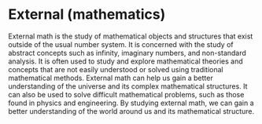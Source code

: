# External (mathematics)

External math is the study of mathematical objects and structures that exist outside of the usual number system. It is concerned with the study of abstract concepts such as infinity, imaginary numbers, and non-standard analysis. It is often used to study and explore mathematical theories and concepts that are not easily understood or solved using traditional mathematical methods. External math can help us gain a better understanding of the universe and its complex mathematical structures. It can also be used to solve difficult mathematical problems, such as those found in physics and engineering. By studying external math, we can gain a better understanding of the world around us and its mathematical structure.
